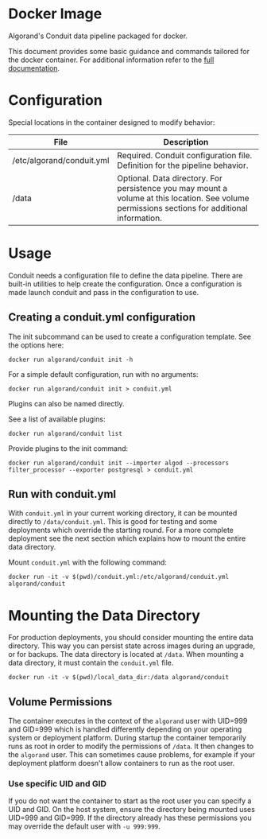 # Docker Image

Algorand's Conduit data pipeline packaged for docker.

This document provides some basic guidance and commands tailored
for the docker container. For additional information refer to
the [full documentation](https://developer.algorand.org/docs/get-details/conduit/GettingStarted/).

# Configuration

Special locations in the container designed to modify behavior:

| File | Description |
| ---- | ----------- |
| /etc/algorand/conduit.yml | Required. Conduit configuration file. Definition for the pipeline behavior. |
| /data | Optional. Data directory. For persistence you may mount a volume at this location. See volume permissions sections for additional information. |

# Usage

Conduit needs a configuration file to define the data pipeline.
There are built-in utilities to help create the configuration.
Once a configuration is made launch conduit and pass in the configuration
to use.

## Creating a conduit.yml configuration

The init subcommand can be used to create a configuration template.
See the options here:
```
docker run algorand/conduit init -h
```

For a simple default configuration, run with no arguments:
```
docker run algorand/conduit init > conduit.yml
```

Plugins can also be named directly.

See a list of available plugins:
```
docker run algorand/conduit list
```

Provide plugins to the init command:
```
docker run algorand/conduit init --importer algod --processors filter_processor --exporter postgresql > conduit.yml
```

## Run with conduit.yml

With `conduit.yml` in your current working directory, it can be mounted directly to `/data/conduit.yml`. This is good for testing and some deployments which override the starting round. For a more complete deployment see the next section which explains how to mount the entire data directory.

Mount `conduit.yml` with the following command:
```
docker run -it -v $(pwd)/conduit.yml:/etc/algorand/conduit.yml algorand/conduit
```

# Mounting the Data Directory

For production deployments, you should consider mounting the entire data directory. This way you can persist state across images during an upgrade, or for backups. The data directory is located at `/data`. When mounting a data directory, it must contain the `conduit.yml` file.

```
docker run -it -v $(pwd)/local_data_dir:/data algorand/conduit
```

## Volume Permissions

The container executes in the context of the `algorand` user with UID=999 and GID=999 which is handled differently depending on your operating system or deployment platform. During startup the container temporarily runs as root in order to modify the permissions of `/data`. It then changes to the `algorand` user. This can sometimes cause problems, for example if your deployment platform doesn't allow containers to run as the root user.

### Use specific UID and GID

If you do not want the container to start as the root user you can specify a UID and GID. On the host system, ensure the directory being mounted uses UID=999 and GID=999. If the directory already has these permissions you may override the default user with `-u 999:999`.
